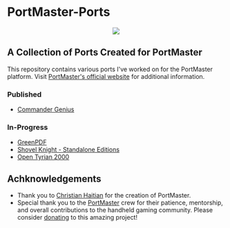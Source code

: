 # PortMaster-Ports

<div align='center'><img src="https://raw.githubusercontent.com/PortsMaster/PortMaster-Website/main/logo.svg"></div>

## A Collection of Ports Created for PortMaster

This repository contains various ports I've worked on for the PortMaster platform. Visit [PortMaster's official website](https://portmaster.games) for additional information.
 
### Published
* [Commander Genius](https://github.com/t0b10-r3tr0/PortMaster-Ports/Commander%20Genius)

### In-Progress
* [GreenPDF](https://github.com/t0b10-r3tr0/PortMaster-Ports/edit/main/README.md)
* [Shovel Knight - Standalone Editions](https://github.com/t0b10-r3tr0/PortMaster-Ports/tree/main/Shovel%20Knight%20-%20SE)
* [Open Tyrian 2000](https://github.com/t0b10-r3tr0/PortMaster-Ports/tree/main/OpenTyrian2000)

## Achknowledgements
* Thank you to [Christian Haitian](https://github.com/christianhaitian) for the creation of PortMaster.
* Special thank you to the [PortMaster](https://portmaster.games) crew for their patience, mentorship, and overall contributions to the handheld gaming community. Please consider [donating](https://opencollective.com/portmaster) to this amazing project!
